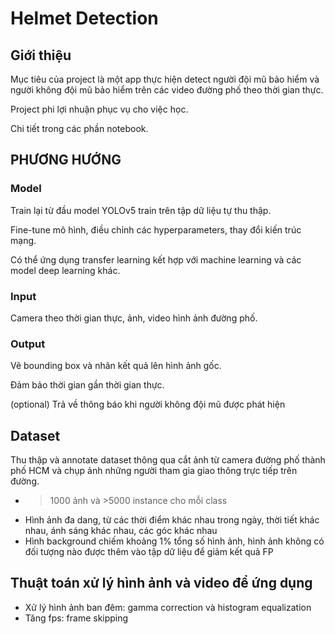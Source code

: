 # Helmet Detection

## Giới thiệu

Mục tiêu của project là một app thực hiện detect người đội mũ bảo hiểm và người không đội mũ bảo hiểm trên các video đường phố theo thời gian thực.

Project phi lợi nhuận phục vụ cho việc học.

Chi tiết trong các phần notebook.

## PHƯƠNG HƯỚNG


### Model

Train lại từ đầu model YOLOv5 train trên tập dữ liệu tự thu thập.

Fine-tune mô hình, điều chỉnh các hyperparameters, thay đổi kiến trúc mạng.

Có thể ứng dụng transfer learning kết hợp với machine learning và các model deep learning khác.

### Input

Camera theo thời gian thực, ảnh, video hình ảnh đường phố.

### Output

Vẽ bounding box và nhãn kết quả lên hình ảnh gốc.

Đảm bảo thời gian gần thời gian thực.

(optional) Trả về thông báo khi người không đội mũ được phát hiện

## Dataset

Thu thập và annotate dataset thông qua cắt ảnh từ camera đường phố thành phố HCM và chụp ảnh những người tham gia giao thông trực tiếp trên đường.
- >1000 ảnh và >5000 instance cho mỗi class
- Hình ảnh đa dang, từ các thời điểm khác nhau trong ngày, thời tiết khác nhau, ánh sáng khác nhau, các góc khác nhau
- Hình background chiếm khoảng 1% tổng số hình ảnh, hình ảnh không có đối tượng nào được thêm vào tập dữ liệu để giảm kết quả FP

## Thuật toán xử lý hình ảnh và video để ứng dụng

- Xử lý hình ảnh ban đêm: gamma correction và histogram equalization
- Tăng fps: frame skipping



